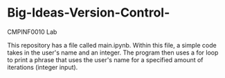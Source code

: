 # Big-Ideas-Version-Control-
CMPINF0010 Lab 

This repository has a file called main.ipynb. Within this file, a simple code takes in the user's name and an integer. The program then uses a for loop to print a phrase that uses the user's name for a specified amount of iterations (integer input). 
